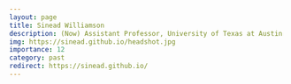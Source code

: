 ```yaml
---
layout: page
title: Sinead Williamson
description: (Now) Assistant Professor, University of Texas at Austin
img: https://sinead.github.io/headshot.jpg
importance: 12
category: past
redirect: https://sinead.github.io/
---
```

